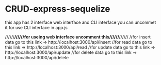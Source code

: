 # CRUD-express-sequelize
this app has 2 interface web interface and CLI interface you can uncommet it for use CLI interface in app.js

//////******//////for useing web interface uncomment this//////******//////
//for insert data go to this link => http://localhost:3000/api/insert
//for read data go to this link   => http://localhost:3000/api/read
//for update data go to this link => http://localhost:3000/api/update
//for delete data go to this link => http://localhost:3000/api/delete


